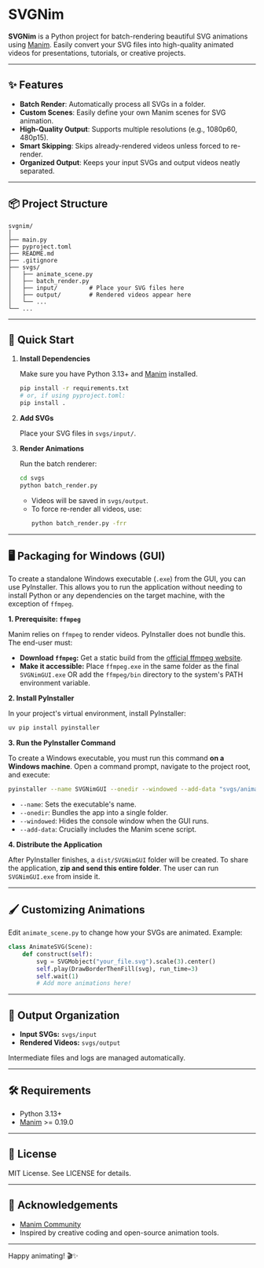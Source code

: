 # SVGNim

**SVGNim** is a Python project for batch-rendering beautiful SVG animations using [Manim](https://www.manim.community/). Easily convert your SVG files into high-quality animated videos for presentations, tutorials, or creative projects.

---

## ✨ Features

- **Batch Render**: Automatically process all SVGs in a folder.
- **Custom Scenes**: Easily define your own Manim scenes for SVG animation.
- **High-Quality Output**: Supports multiple resolutions (e.g., 1080p60, 480p15).
- **Smart Skipping**: Skips already-rendered videos unless forced to re-render.
- **Organized Output**: Keeps your input SVGs and output videos neatly separated.

---

## 📦 Project Structure

```
svgnim/
│
├── main.py
├── pyproject.toml
├── README.md
├── .gitignore
├── svgs/
│   ├── animate_scene.py
│   ├── batch_render.py
│   ├── input/         # Place your SVG files here
│   ├── output/        # Rendered videos appear here
│   └── ...
└── ...
```

---

## 🚀 Quick Start

1. **Install Dependencies**

   Make sure you have Python 3.13+ and [Manim](https://docs.manim.community/en/stable/installation.html) installed.

   ```sh
   pip install -r requirements.txt
   # or, if using pyproject.toml:
   pip install .
   ```

2. **Add SVGs**

   Place your SVG files in `svgs/input/`.

3. **Render Animations**

   Run the batch renderer:

   ```sh
   cd svgs
   python batch_render.py
   ```

   - Videos will be saved in `svgs/output`.
   - To force re-render all videos, use:
     ```sh
     python batch_render.py -frr
     ```

---

## 🖥️ Packaging for Windows (GUI)

To create a standalone Windows executable (`.exe`) from the GUI, you can use PyInstaller. This allows you to run the application without needing to install Python or any dependencies on the target machine, with the exception of `ffmpeg`.

**1. Prerequisite: `ffmpeg`**

Manim relies on `ffmpeg` to render videos. PyInstaller does not bundle this. The end-user must:
   - **Download `ffmpeg`:** Get a static build from the [official ffmpeg website](https://ffmpeg.org/download.html).
   - **Make it accessible:** Place `ffmpeg.exe` in the same folder as the final `SVGNimGUI.exe` OR add the `ffmpeg/bin` directory to the system's PATH environment variable.

**2. Install PyInstaller**

In your project's virtual environment, install PyInstaller:
```sh
uv pip install pyinstaller
```

**3. Run the PyInstaller Command**

To create a Windows executable, you must run this command **on a Windows machine**. Open a command prompt, navigate to the project root, and execute:
```bash
pyinstaller --name SVGNimGUI --onedir --windowed --add-data "svgs/animate_scene.py;svgs" gui.py
```
- `--name`: Sets the executable's name.
- `--onedir`: Bundles the app into a single folder.
- `--windowed`: Hides the console window when the GUI runs.
- `--add-data`: Crucially includes the Manim scene script.

**4. Distribute the Application**

After PyInstaller finishes, a `dist/SVGNimGUI` folder will be created. To share the application, **zip and send this entire folder**. The user can run `SVGNimGUI.exe` from inside it.

---

## 🖌️ Customizing Animations

Edit `animate_scene.py` to change how your SVGs are animated. Example:

```python
class AnimateSVG(Scene):
    def construct(self):
        svg = SVGMobject("your_file.svg").scale(3).center()
        self.play(DrawBorderThenFill(svg), run_time=3)
        self.wait(1)
        # Add more animations here!
```

---

## 📁 Output Organization

- **Input SVGs:** `svgs/input`
- **Rendered Videos:** `svgs/output`

Intermediate files and logs are managed automatically.

---

## 🛠️ Requirements

- Python 3.13+
- [Manim](https://www.manim.community/) >= 0.19.0

---

## 📜 License

MIT License. See LICENSE for details.

---

## 🙏 Acknowledgements

- [Manim Community](https://www.manim.community/)
- Inspired by creative coding and open-source animation tools.

---

Happy animating! 🎬✨